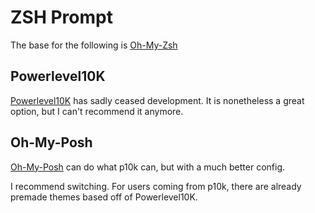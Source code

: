 # ZSH Prompt

The base for the following is [Oh-My-Zsh](https://ohmyz.sh/)

## Powerlevel10K

[Powerlevel10K](https://github.com/romkatv/powerlevel10k) has sadly ceased development. It is nonetheless a great option, but I can't recommend it anymore.

## Oh-My-Posh

[Oh-My-Posh](https://ohmyposh.dev/) can do what p10k can, but with a much better config.

I recommend switching. For users coming from p10k, there are already premade themes based off of Powerlevel10K.
